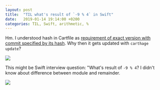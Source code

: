 ```yaml
---
layout: post
title:  "TIL what's result of `-9 % 4` in Swift"
date:   2019-01-14 19:14:00 +0200
categories: TIL, Swift, arithmetic, %
---
```

Hm. I understood hash in Cartfile as [requirement of exact version with commit specified by its hash](https://github.com/Carthage/Carthage/blob/master/Documentation/Artifacts.md#version-requirement). Why then it gets updated with `carthage update`?

![](logimages/Screenshot%202019-01-14%20at%2011.46.53.png)

This might be Swift interview question: "What's result of `-9 % 4`? I didn't know about difference between module and remainder.

![](logimages/Screenshot%202019-01-14%20at%2013.01.16.png)
